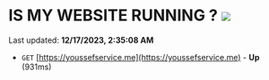 # IS MY WEBSITE RUNNING ? [![](https://img.shields.io/static/v1?label=Sponsor&message=%E2%9D%A4&logo=GitHub&color=%23fe8e86)](https://github.com/sponsors/<username>)

Last updated: **12/17/2023, 2:35:08 AM**

- `GET` [https://youssefservice.me](https://youssefservice.me) - **Up** (931ms)
